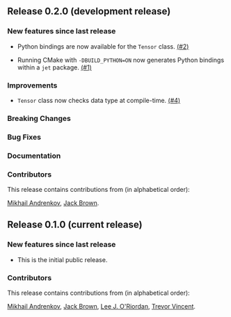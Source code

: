 ## Release 0.2.0 (development release)

### New features since last release

* Python bindings are now available for the `Tensor` class. [(#2)](https://github.com/XanaduAI/jet/pull/2)

* Running CMake with `-DBUILD_PYTHON=ON` now generates Python bindings within a `jet` package. [(#1)](https://github.com/XanaduAI/jet/pull/1)

### Improvements

* `Tensor` class now checks data type at compile-time. [(#4)](https://github.com/XanaduAI/jet/pull/4)

### Breaking Changes

### Bug Fixes

### Documentation

### Contributors

This release contains contributions from (in alphabetical order):

[Mikhail Andrenkov](https://github.com/Mandrenkov), [Jack Brown](https://github.com/brownj85).

## Release 0.1.0 (current release)

### New features since last release

* This is the initial public release.

### Contributors

This release contains contributions from (in alphabetical order):

[Mikhail Andrenkov](https://github.com/Mandrenkov), [Jack Brown](https://github.com/brownj85), [Lee J. O'Riordan](https://github.com/mlxd), [Trevor Vincent](https://github.com/trevor-vincent).
